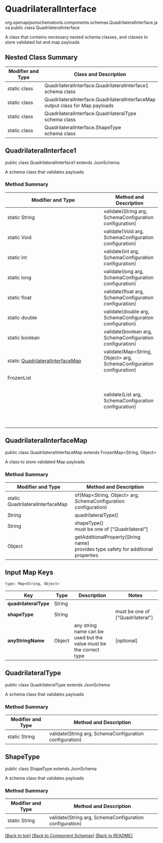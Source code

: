 # QuadrilateralInterface
org.openapijsonschematools.components.schemas.QuadrilateralInterface.java
public class QuadrilateralInterface

A class that contains necessary nested schema classes, and classes to store validated list and map payloads

## Nested Class Summary
| Modifier and Type | Class and Description |
| ----------------- | ---------------------- |
| static class | QuadrilateralInterface.QuadrilateralInterface1<br> schema class |
| static class | QuadrilateralInterface.QuadrilateralInterfaceMap<br> output class for Map payloads |
| static class | QuadrilateralInterface.QuadrilateralType<br> schema class |
| static class | QuadrilateralInterface.ShapeType<br> schema class |

## QuadrilateralInterface1
public class QuadrilateralInterface1
extends JsonSchema

A schema class that validates payloads

### Method Summary
| Modifier and Type | Method and Description |
| ----------------- | ---------------------- |
| static String | validate(String arg, SchemaConfiguration configuration) |
| static Void | validate(Void arg, SchemaConfiguration configuration) |
| static int | validate(int arg, SchemaConfiguration configuration) |
| static long | validate(long arg, SchemaConfiguration configuration) |
| static float | validate(float arg, SchemaConfiguration configuration) |
| static double | validate(double arg, SchemaConfiguration configuration) |
| static boolean | validate(boolean arg, SchemaConfiguration configuration) |
| static [QuadrilateralInterfaceMap](#quadrilateralinterfacemap) | validate(Map<String, Object> arg, SchemaConfiguration configuration) |
| FrozenList<Object> | validate(List<Object> arg, SchemaConfiguration configuration) |

## QuadrilateralInterfaceMap
public class QuadrilateralInterfaceMap
extends FrozenMap<String, Object>

A class to store validated Map payloads

### Method Summary
| Modifier and Type | Method and Description |
| ----------------- | ---------------------- |
| static QuadrilateralInterfaceMap | of(Map<String, Object> arg, SchemaConfiguration configuration) |
| String | quadrilateralType()<br> |
| String | shapeType()<br> must be one of ["Quadrilateral"] |
| Object | getAdditionalProperty(String name)<br>provides type safety for additional properties |

## Input Map Keys
```
type: Map<String, Object>
```
Key | Type |  Description | Notes
------------ | ------------- | ------------- | -------------
**quadrilateralType** | String |  |
**shapeType** | String |  | must be one of ["Quadrilateral"]
**anyStringName** | Object | any string name can be used but the value must be the correct type | [optional]

## QuadrilateralType
public class QuadrilateralType
extends JsonSchema

A schema class that validates payloads

### Method Summary
| Modifier and Type | Method and Description |
| ----------------- | ---------------------- |
| static String | validate(String arg, SchemaConfiguration configuration) |

## ShapeType
public class ShapeType
extends JsonSchema

A schema class that validates payloads

### Method Summary
| Modifier and Type | Method and Description |
| ----------------- | ---------------------- |
| static String | validate(String arg, SchemaConfiguration configuration) |

[[Back to top]](#top) [[Back to Component Schemas]](../../../README.md#Component-Schemas) [[Back to README]](../../../README.md)
